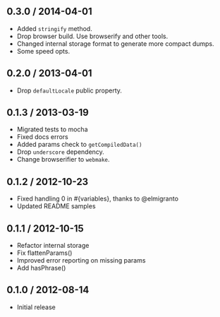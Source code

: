 0.3.0 / 2014-04-01
------------------

- Added `stringify` method.
- Drop browser build. Use browserify and other tools.
- Changed internal storage format to generate more compact dumps.
- Some speed opts.


0.2.0 / 2013-04-01
------------------

- Drop `defaultLocale` public property.


0.1.3 / 2013-03-19
------------------

- Migrated tests to mocha
- Fixed docs errors
- Added params check to `getCompiledData()`
- Drop `underscore` dependency.
- Change browserifier to `webmake`.


0.1.2 / 2012-10-23
------------------

- Fixed handling 0 in #{variables}, thanks to @elmigranto
- Updated README samples


0.1.1 / 2012-10-15
------------------

- Refactor internal storage
- Fix flattenParams()
- Improved error reporting on missing params
- Add hasPhrase()


0.1.0 / 2012-08-14
------------------

- Initial release
